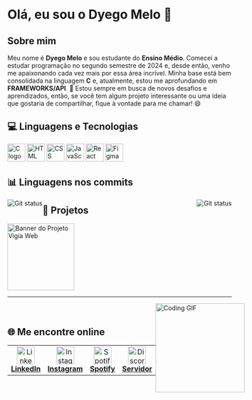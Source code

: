 # Olá, eu sou o Dyego Melo 👋
## Sobre mim
Meu nome é **Dyego Melo** e sou estudante do **Ensino Médio**. Comecei a estudar programação no segundo semestre de 2024 e, desde então, venho me apaixonando cada vez mais por essa área incrível. Minha base está bem consolidada na linguagem **C** e, atualmente, estou me aprofundando em **FRAMEWORKS/API**. 🚀
Estou sempre em busca de novos desafios e aprendizados, então, se você tem algum projeto interessante ou uma ideia que gostaria de compartilhar, fique à vontade para me chamar! 😄
## 💻 Linguagens e Tecnologias
<div align="left">
  <img src="https://cdn.jsdelivr.net/gh/devicons/devicon/icons/c/c-original.svg" height="40" alt="C logo" title="C" />
  <img src="https://cdn.jsdelivr.net/gh/devicons/devicon/icons/html5/html5-original.svg" height="40" alt="HTML logo" title="HTML" />
  <img src="https://cdn.jsdelivr.net/gh/devicons/devicon/icons/css3/css3-original.svg" height="40" alt="CSS logo" title="CSS" />
  <img src="https://cdn.jsdelivr.net/gh/devicons/devicon/icons/javascript/javascript-original.svg" height="40" alt="JavaScript logo" title="JavaScript" />
  <img src="https://cdn.jsdelivr.net/gh/devicons/devicon/icons/react/react-original.svg" height="40" alt="React logo" title="React" />
  <img src="https://cdn.jsdelivr.net/gh/devicons/devicon/icons/figma/figma-original.svg" height="40" alt="Figma logo" title="Figma" />
</div>

<h2 align="left">📊 Linguagens nos commits</h2>
<div>
<img src="https://github-readme-stats.vercel.app/api?username=dyegomannuel&show_icons=true&hide_border=true&theme=dark" 
    alt = "Git status" 
    title="Meu status do github"
    style = "float: right; margin-left: 0px;" />
<img src="https://github-readme-stats.vercel.app/api/top-langs/?username=dyegomannuel&layout=compact&hide_border=true&theme=dark"
    alt = "Git status" 
    title ="As linguagens que eu mais uso"
    style = "float: left; margin-right: 0px;" />
</div>

<h2 align="left">🚀 Projetos</h2>
<a href="https://github.com/dyegomannuel/vigia-web">
  <img src="https://github.com/user-attachments/assets/37e3d7f6-074f-4d89-9bfc-66cac4ab67f6" alt="Banner do Projeto Vigia Web" width="150">
</a>

---
<div style="display: flex; align-items: center; justify-content: space-between;">
  <div>
    <h2>🌐 Me encontre online</h2>
    <table border="0" cellpadding="0" cellspacing="0">
      <tr>
        <td align="center" width="80">
          <a href="SEU_LINK_DO_LINKEDIN_AQUI" target="_blank">
            <img src="https://cdn.jsdelivr.net/gh/devicons/devicon/icons/linkedin/linkedin-original.svg" height="40" alt="LinkedIn logo" />
            <br />
            <strong>LinkedIn</strong>
          </a>
        </td>
        <td align="center" width="80">
          <a href="https://instagram.com/dyegomannuel" target="_blank">
            <img src="https://cdn-icons-png.flaticon.com/512/174/174855.png" height="40" alt="Instagram logo" />
            <br />
            <strong>Instagram</strong>
          </a>
        </td>
        <td align="center" width="80">
          <a href="https://open.spotify.com/user/31x4k6iisppfodllshh5m32hquuy?si=e7aca58796ad454e" target="_blank">
            <img src="https://cdn-icons-png.flaticon.com/512/174/174872.png" height="40" alt="Spotify logo" />
            <br />
            <strong>Spotify</strong>
          </a>
        </td>
        <td align="center" width="80">
          <a href="https://discord.gg/bnsqDDRKY6" target="_blank">
            <img src="https://cdn-icons-png.flaticon.com/512/3670/3670157.png" height="40" alt="Discord logo" />
            <br />
            <strong>Servidor</strong>
          </a>
        </td>
      </tr>
    </table>
  </div>
  <div>
    <img src="https://media1.tenor.com/m/2QP5twD2d28AAAAd/spring-forward.gif" height="200" alt="Coding GIF" />
  </div>
</div>
